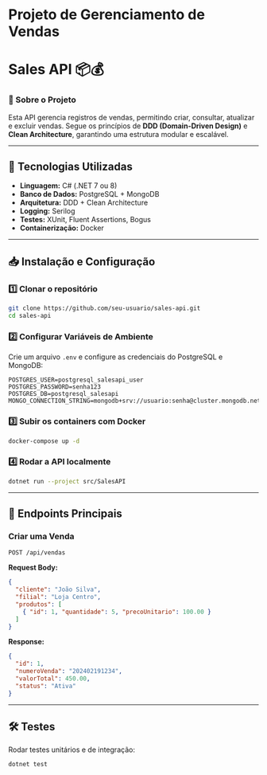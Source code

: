 # **Projeto de Gerenciamento de Vendas**

# **Sales API** 📦💰

### **📌 Sobre o Projeto**  
Esta API gerencia registros de vendas, permitindo criar, consultar, atualizar e excluir vendas. Segue os princípios de **DDD (Domain-Driven Design)** e **Clean Architecture**, garantindo uma estrutura modular e escalável.

---

## **🚀 Tecnologias Utilizadas**
- **Linguagem:** C# (.NET 7 ou 8)  
- **Banco de Dados:** PostgreSQL + MongoDB  
- **Arquitetura:** DDD + Clean Architecture  
- **Logging:** Serilog  
- **Testes:** XUnit, Fluent Assertions, Bogus  
- **Containerização:** Docker  

---

## **📥 Instalação e Configuração**  

### **1️⃣ Clonar o repositório**  
```sh
git clone https://github.com/seu-usuario/sales-api.git
cd sales-api
```

### **2️⃣ Configurar Variáveis de Ambiente**  
Crie um arquivo `.env` e configure as credenciais do PostgreSQL e MongoDB:  
```env
POSTGRES_USER=postgresql_salesapi_user
POSTGRES_PASSWORD=senha123
POSTGRES_DB=postgresql_salesapi
MONGO_CONNECTION_STRING=mongodb+srv://usuario:senha@cluster.mongodb.net/salesapi
```

### **3️⃣ Subir os containers com Docker**  
```sh
docker-compose up -d
```

### **4️⃣ Rodar a API localmente**  
```sh
dotnet run --project src/SalesAPI
```

---

## **📌 Endpoints Principais**
### **Criar uma Venda**
```http
POST /api/vendas
```
**Request Body:**
```json
{
  "cliente": "João Silva",
  "filial": "Loja Centro",
  "produtos": [
    { "id": 1, "quantidade": 5, "precoUnitario": 100.00 }
  ]
}
```
**Response:**
```json
{
  "id": 1,
  "numeroVenda": "202402191234",
  "valorTotal": 450.00,
  "status": "Ativa"
}
```

---

## **🛠 Testes**
Rodar testes unitários e de integração:  
```sh
dotnet test

